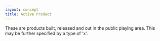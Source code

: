```yaml
---
layout: concept
title: Active Product
---
```


These are products built, released and out in the public playing area. This may be further specified by a type of 'x'.
